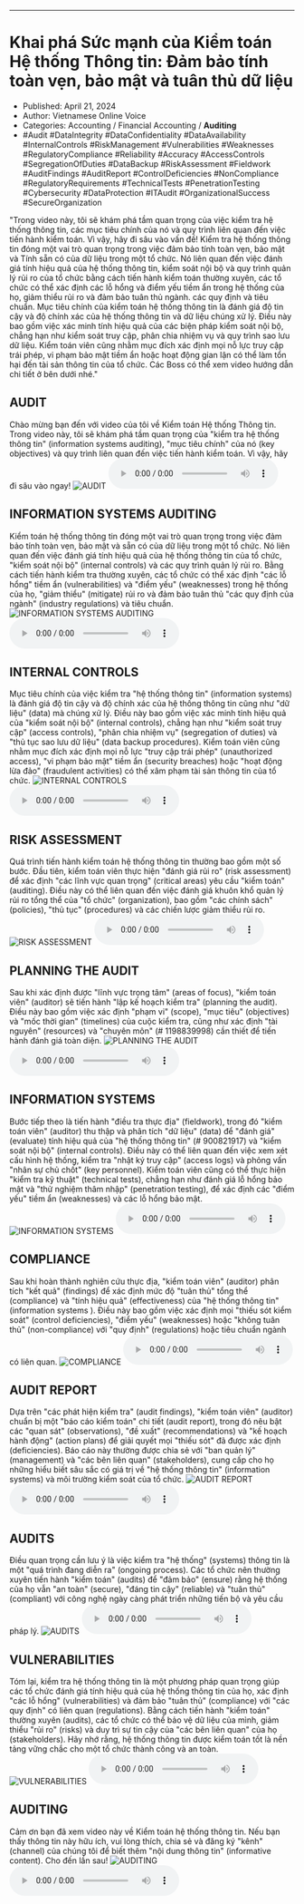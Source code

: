 
---

# Khai phá Sức mạnh của Kiểm toán Hệ thống Thông tin: Đảm bảo tính toàn vẹn, bảo mật và tuân thủ dữ liệu

- Published: April 21, 2024
- Author: Vietnamese Online Voice
- Categories: Accounting / Financial Accounting / **Auditing**
- #Audit #DataIntegrity #DataConfidentiality #DataAvailability #InternalControls #RiskManagement #Vulnerabilities #Weaknesses #RegulatoryCompliance #Reliability #Accuracy #AccessControls #SegregationOfDuties #DataBackup #RiskAssessment #Fieldwork #AuditFindings #AuditReport #ControlDeficiencies #NonCompliance #RegulatoryRequirements #TechnicalTests #PenetrationTesting #Cybersecurity #DataProtection #ITAudit #OrganizationalSuccess #SecureOrganization

"Trong video này, tôi sẽ khám phá tầm quan trọng của việc kiểm tra hệ thống thông tin, các mục tiêu chính của nó và quy trình liên quan đến việc tiến hành kiểm toán. Vì vậy, hãy đi sâu vào vấn đề! Kiểm tra hệ thống thông tin đóng một vai trò quan trọng trong việc đảm bảo tính toàn vẹn, bảo mật và Tính sẵn có của dữ liệu trong một tổ chức. Nó liên quan đến việc đánh giá tính hiệu quả của hệ thống thông tin, kiểm soát nội bộ và quy trình quản lý rủi ro của tổ chức bằng cách tiến hành kiểm toán thường xuyên, các tổ chức có thể xác định các lỗ hổng và điểm yếu tiềm ẩn trong hệ thống của họ, giảm thiểu rủi ro và đảm bảo tuân thủ ngành. các quy định và tiêu chuẩn. Mục tiêu chính của kiểm toán hệ thống thông tin là đánh giá độ tin cậy và độ chính xác của hệ thống thông tin và dữ liệu chúng xử lý. Điều này bao gồm việc xác minh tính hiệu quả của các biện pháp kiểm soát nội bộ, chẳng hạn như kiểm soát truy cập, phân chia nhiệm vụ và quy trình sao lưu dữ liệu. Kiểm toán viên cũng nhằm mục đích xác định mọi nỗ lực truy cập trái phép, vi phạm bảo mật tiềm ẩn hoặc hoạt động gian lận có thể làm tổn hại đến tài sản thông tin của tổ chức. Các Boss có thể xem video hướng dẫn chi tiết ở bên dưới nhé."


## AUDIT

Chào mừng bạn đến với video của tôi về Kiểm toán Hệ thống Thông tin. Trong video này, tôi sẽ khám phá tầm quan trọng của "kiểm tra hệ thống thông tin" (information systems auditing), "mục tiêu chính" của nó (key objectives) và quy trình liên quan đến việc tiến hành kiểm toán. Vì vậy, hãy đi sâu vào ngay!
![AUDIT](https://http-archiver-apis-production-80.schnworks.com/storage/images/transitions/2024-04-21/transition-4866786681-Montserrat-Medium-9C27B0.jpg)
<audio controls>
    <source src="https://http-archiver-apis-production-80.schnworks.com/storage/audio/file-4717131304.mp3" type="audio/mpeg">
</audio>



## INFORMATION SYSTEMS AUDITING

Kiểm toán hệ thống thông tin đóng một vai trò quan trọng trong việc đảm bảo tính toàn vẹn, bảo mật và sẵn có của dữ liệu trong một tổ chức. Nó liên quan đến việc đánh giá tính hiệu quả của hệ thống thông tin của tổ chức, "kiểm soát nội bộ" (internal controls) và các quy trình quản lý rủi ro. Bằng cách tiến hành kiểm tra thường xuyên, các tổ chức có thể xác định "các lỗ hổng" tiềm ẩn (vulnerabilities) và "điểm yếu" (weaknesses) trong hệ thống của họ, "giảm thiểu" (mitigate) rủi ro và đảm bảo tuân thủ "các quy định của ngành" (industry regulations) và tiêu chuẩn.
![INFORMATION SYSTEMS AUDITING](https://http-archiver-apis-production-80.schnworks.com/storage/images/transitions/2024-04-21/transition-38578262807-Montserrat-Thin-512DA8.jpg)
<audio controls>
    <source src="https://http-archiver-apis-production-80.schnworks.com/storage/audio/file-17390040047.mp3" type="audio/mpeg">
</audio>



## INTERNAL CONTROLS

Mục tiêu chính của việc kiểm tra "hệ thống thông tin" (information systems) là đánh giá độ tin cậy và độ chính xác của hệ thống thông tin cũng như "dữ liệu" (data) mà chúng xử lý. Điều này bao gồm việc xác minh tính hiệu quả của "kiểm soát nội bộ" (internal controls), chẳng hạn như "kiểm soát truy cập" (access controls), "phân chia nhiệm vụ" (segregation of duties) và "thủ tục sao lưu dữ liệu" (data backup procedures). Kiểm toán viên cũng nhằm mục đích xác định mọi nỗ lực "truy cập trái phép" (unauthorized access), "vi phạm bảo mật" tiềm ẩn (security breaches) hoặc "hoạt động lừa đảo" (fraudulent activities) có thể xâm phạm tài sản thông tin của tổ chức.
![INTERNAL CONTROLS](https://http-archiver-apis-production-80.schnworks.com/storage/images/transitions/2024-04-21/transition--23229490333-Montserrat-Regular-673AB7.jpg)
<audio controls>
    <source src="https://http-archiver-apis-production-80.schnworks.com/storage/audio/file-2144029182.mp3" type="audio/mpeg">
</audio>



## RISK ASSESSMENT

Quá trình tiến hành kiểm toán hệ thống thông tin thường bao gồm một số bước. Đầu tiên, kiểm toán viên thực hiện "đánh giá rủi ro" (risk assessment) để xác định "các lĩnh vực quan trọng" (critical areas) yêu cầu "kiểm toán" (auditing). Điều này có thể liên quan đến việc đánh giá khuôn khổ quản lý rủi ro tổng thể của "tổ chức" (organization), bao gồm "các chính sách" (policies), "thủ tục" (procedures) và các chiến lược giảm thiểu rủi ro.
![RISK ASSESSMENT](https://http-archiver-apis-production-80.schnworks.com/storage/images/transitions/2024-04-21/transition--18532402823-Montserrat-ExtraBold-512DA8.jpg)
<audio controls>
    <source src="https://http-archiver-apis-production-80.schnworks.com/storage/audio/file-14584385939.mp3" type="audio/mpeg">
</audio>



## PLANNING THE AUDIT

Sau khi xác định được "lĩnh vực trọng tâm" (areas of focus), "kiểm toán viên" (auditor) sẽ tiến hành "lập kế hoạch kiểm tra" (planning the audit). Điều này bao gồm việc xác định "phạm vi" (scope), "mục tiêu" (objectives) và "mốc thời gian" (timelines) của cuộc kiểm tra, cũng như xác định "tài nguyên" (resources) và "chuyên môn" (# 1198839998) cần thiết để tiến hành đánh giá toàn diện.
![PLANNING THE AUDIT](https://http-archiver-apis-production-80.schnworks.com/storage/images/transitions/2024-04-21/transition-23443146305-Montserrat-Medium-283593.jpg)
<audio controls>
    <source src="https://http-archiver-apis-production-80.schnworks.com/storage/audio/file-22094646287.mp3" type="audio/mpeg">
</audio>



## INFORMATION SYSTEMS

Bước tiếp theo là tiến hành "điều tra thực địa" (fieldwork), trong đó "kiểm toán viên" (auditor) thu thập và phân tích "dữ liệu" (data) để "đánh giá" (evaluate) tính hiệu quả của "hệ thống thông tin" (# 900821917) và "kiểm soát nội bộ" (internal controls). Điều này có thể liên quan đến việc xem xét cấu hình hệ thống, kiểm tra "nhật ký truy cập" (access logs) và phỏng vấn "nhân sự chủ chốt" (key personnel). Kiểm toán viên cũng có thể thực hiện "kiểm tra kỹ thuật" (technical tests), chẳng hạn như đánh giá lỗ hổng bảo mật và "thử nghiệm thâm nhập" (penetration testing), để xác định các "điểm yếu" tiềm ẩn (weaknesses) và các lỗ hổng bảo mật.
![INFORMATION SYSTEMS](https://http-archiver-apis-production-80.schnworks.com/storage/images/transitions/2024-04-21/transition--17484481787-Montserrat-Regular-303F9F.jpg)
<audio controls>
    <source src="https://http-archiver-apis-production-80.schnworks.com/storage/audio/file-2873492532.mp3" type="audio/mpeg">
</audio>



## COMPLIANCE

Sau khi hoàn thành nghiên cứu thực địa, "kiểm toán viên" (auditor) phân tích "kết quả" (findings) để xác định mức độ "tuân thủ" tổng thể (compliance) và "tính hiệu quả" (effectiveness) của "hệ thống thông tin" (information systems ). Điều này bao gồm việc xác định mọi "thiếu sót kiểm soát" (control deficiencies), "điểm yếu" (weaknesses) hoặc "không tuân thủ" (non-compliance) với "quy định" (regulations) hoặc tiêu chuẩn ngành có liên quan.
![COMPLIANCE](https://http-archiver-apis-production-80.schnworks.com/storage/images/transitions/2024-04-21/transition-38982727473-Montserrat-Bold-9C27B0.jpg)
<audio controls>
    <source src="https://http-archiver-apis-production-80.schnworks.com/storage/audio/file-3005150388.mp3" type="audio/mpeg">
</audio>



## AUDIT REPORT

Dựa trên "các phát hiện kiểm tra" (audit findings), "kiểm toán viên" (auditor) chuẩn bị một "báo cáo kiểm toán" chi tiết (audit report), trong đó nêu bật các "quan sát" (observations), "đề xuất" (recommendations) và "kế hoạch hành động" (action plans) để giải quyết mọi "thiếu sót" đã được xác định (deficiencies). Báo cáo này thường được chia sẻ với "ban quản lý" (management) và "các bên liên quan" (stakeholders), cung cấp cho họ những hiểu biết sâu sắc có giá trị về "hệ thống thông tin" (information systems) và môi trường kiểm soát của tổ chức.
![AUDIT REPORT](https://http-archiver-apis-production-80.schnworks.com/storage/images/transitions/2024-04-21/transition--22036653920-Montserrat-Regular-303F9F.jpg)
<audio controls>
    <source src="https://http-archiver-apis-production-80.schnworks.com/storage/audio/file-46428523650.mp3" type="audio/mpeg">
</audio>



## AUDITS

Điều quan trọng cần lưu ý là việc kiểm tra "hệ thống" (systems) thông tin là một "quá trình đang diễn ra" (ongoing process). Các tổ chức nên thường xuyên tiến hành "kiểm toán" (audits) để "đảm bảo" (ensure) rằng hệ thống của họ vẫn "an toàn" (secure), "đáng tin cậy" (reliable) và "tuân thủ" (compliant) với công nghệ ngày càng phát triển những tiến bộ và yêu cầu pháp lý.
![AUDITS](https://http-archiver-apis-production-80.schnworks.com/storage/images/transitions/2024-04-21/transition-15157634407-Montserrat-SemiBold-4A148C.jpg)
<audio controls>
    <source src="https://http-archiver-apis-production-80.schnworks.com/storage/audio/file-34109686356.mp3" type="audio/mpeg">
</audio>



## VULNERABILITIES

Tóm lại, kiểm tra hệ thống thông tin là một phương pháp quan trọng giúp các tổ chức đánh giá tính hiệu quả của hệ thống thông tin của họ, xác định "các lỗ hổng" (vulnerabilities) và đảm bảo "tuân thủ" (compliance) với "các quy định" có liên quan (regulations). Bằng cách tiến hành "kiểm toán" thường xuyên (audits), các tổ chức có thể bảo vệ dữ liệu của mình, giảm thiểu "rủi ro" (risks) và duy trì sự tin cậy của "các bên liên quan" của họ (stakeholders). Hãy nhớ rằng, hệ thống thông tin được kiểm toán tốt là nền tảng vững chắc cho một tổ chức thành công và an toàn.
![VULNERABILITIES](https://http-archiver-apis-production-80.schnworks.com/storage/images/transitions/2024-04-21/transition--70036227646-Montserrat-Bold-880E4F.jpg)
<audio controls>
    <source src="https://http-archiver-apis-production-80.schnworks.com/storage/audio/file-27598254410.mp3" type="audio/mpeg">
</audio>



## AUDITING

Cảm ơn bạn đã xem video này về Kiểm toán hệ thống thông tin. Nếu bạn thấy thông tin này hữu ích, vui lòng thích, chia sẻ và đăng ký "kênh" (channel) của chúng tôi để biết thêm "nội dung thông tin" (informative content). Cho đến lần sau!
![AUDITING](https://http-archiver-apis-production-80.schnworks.com/storage/images/transitions/2024-04-21/transition--14898206890-Montserrat-Medium-283593.jpg)
<audio controls>
    <source src="https://http-archiver-apis-production-80.schnworks.com/storage/audio/file-21339043533.mp3" type="audio/mpeg">
</audio>

